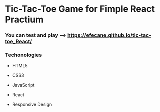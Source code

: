 # Tic-Tac-Toe Game for Fimple React Practium

### You can test and play --> https://efecane.github.io/tic-tac-toe_React/



### Techonologies

* HTML5

* CSS3

* JavaScript

* React

* Responsive Design